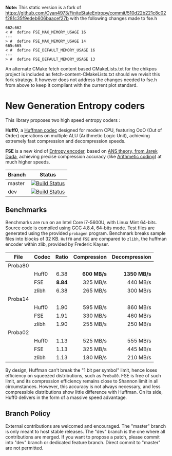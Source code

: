 **Note:** This static version is a fork of https://github.com/Cyan4973/FiniteStateEntropy/commit/510d22b221c8c02f281c35f9edeb606baacef27b with the following changes made to fse.h

```
662c662
< #  define FSE_MAX_MEMORY_USAGE 16
---
> #  define FSE_MAX_MEMORY_USAGE 14
665c665
< #  define FSE_DEFAULT_MEMORY_USAGE 16
---
> #  define FSE_DEFAULT_MEMORY_USAGE 13
```

An alternate CMake fetch content based CMakeLists.txt for the chikpos project is included as fetch-content-CMakeLists.txt should we revisit this fork strategy. It however does not address the changes needed to fse.h from above to keep it compliant with the current plot standard.

New Generation Entropy coders
=============================

This library proposes two high speed entropy coders :

__Huff0__, a [Huffman codec](https://en.wikipedia.org/wiki/Huffman_coding) designed for modern CPU,
featuring OoO (Out of Order) operations on multiple ALU (Arithmetic Logic Unit),
achieving extremely fast compression and decompression speeds.

__FSE__ is a new kind of [Entropy encoder](http://en.wikipedia.org/wiki/Entropy_encoding),
based on [ANS theory, from Jarek Duda](http://arxiv.org/abs/1311.2540),
achieving precise compression accuracy (like [Arithmetic coding](http://en.wikipedia.org/wiki/Arithmetic_coding)) at much higher speeds.

|Branch      |Status   |
|------------|---------|
|master      | [![Build Status](https://travis-ci.org/Cyan4973/lz4.svg?branch=master)](https://travis-ci.org/Cyan4973/FiniteStateEntropy) |
|dev         | [![Build Status](https://travis-ci.org/Cyan4973/lz4.svg?branch=dev)](https://travis-ci.org/Cyan4973/FiniteStateEntropy) |


Benchmarks
-------------------------

Benchmarks are run on an Intel Core i7-5600U, with Linux Mint 64-bits.
Source code is compiled using GCC 4.8.4, 64-bits mode.
Test files are generated using the provided `probagen` program.
Benchmark breaks sample files into blocks of 32 KB.
`Huff0` and `FSE` are compared to `zlibh`, the huffman encoder within zlib, provided by Frederic Kayser.

| File    | Codec | Ratio  | Compression | Decompression |
| ------- | ----- |:------:| -----------:| -------------:|
| Proba80 |       |        |             |               |
|         | Huff0 |  6.38  |__600 MB/s__ |__1350 MB/s__  |
|         | FSE   |__8.84__|  325 MB/s   |   440 MB/s    |
|         | zlibh |  6.38  |  265 MB/s   |   300 MB/s    |
| Proba14 |       |        |             |               |
|         | Huff0 |  1.90  |  595 MB/s   |   860 MB/s    |
|         | FSE   |  1.91  |  330 MB/s   |   460 MB/s    |
|         | zlibh |  1.90  |  255 MB/s   |   250 MB/s    |
| Proba02 |       |        |             |               |
|         | Huff0 |  1.13  |  525 MB/s   |   555 MB/s    |
|         | FSE   |  1.13  |  325 MB/s   |   445 MB/s    |
|         | zlibh |  1.13  |  180 MB/s   |   210 MB/s    |

By design, Huffman can't break the "1 bit per symbol" limit, hence loses efficiency on squeezed distributions, such as `Proba80`.
FSE is free of such limit, and its compression efficiency remains close to Shannon limit in all circumstances.
However, this accuracy is not always necessary, and less compressible distributions show little difference with Huffman.
On its side, Huff0 delivers in the form of a massive speed advantage.

Branch Policy
-------------------------
External contributions are welcomed and encouraged.
The "master" branch is only meant to host stable releases.
The "dev" branch is the one where all contributions are merged. If you want to propose a patch, please commit into "dev" branch or dedicated feature branch. Direct commit to "master" are not permitted.
